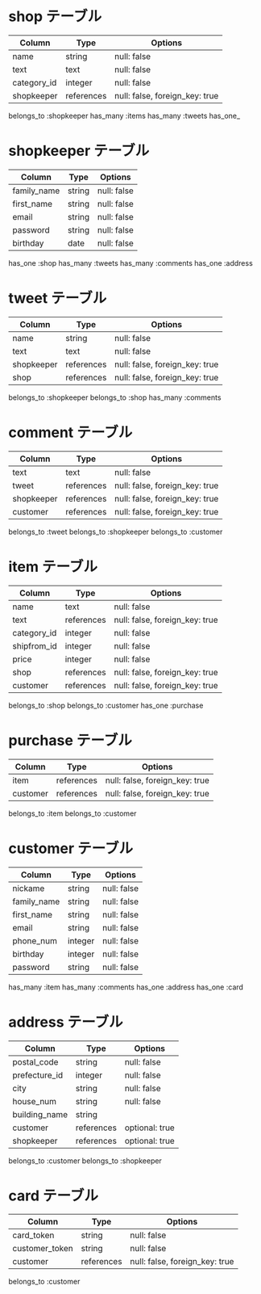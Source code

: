 # shop テーブル
| Column          | Type       | Options                        |
| --------------- | ---------- | ------------------------------ |
| name            | string     | null: false                    |
| text            | text       | null: false                    |
| category_id     | integer    | null: false                    |
| shopkeeper      | references | null: false, foreign_key: true |

belongs_to :shopkeeper
has_many :items
has_many :tweets
has_one_

# shopkeeper テーブル
| Column          | Type       | Options                        |
| --------------- | ---------- | ------------------------------ |
| family_name     | string     | null: false                    |
| first_name      | string     | null: false                    |
| email           | string     | null: false                    |
| password        | string     | null: false                    |
| birthday        | date       | null: false                    |

has_one :shop
has_many :tweets
has_many :comments
has_one :address

# tweet テーブル
| Column          | Type       | Options                        |
| --------------- | ---------- | ------------------------------ |
| name            | string     | null: false                    |
| text            | text       | null: false                    |
| shopkeeper      | references | null: false, foreign_key: true |
| shop            | references | null: false, foreign_key: true |

belongs_to :shopkeeper
belongs_to :shop
has_many :comments

# comment テーブル
| Column          | Type       | Options                        |
| --------------- | ---------- | ------------------------------ |
| text            | text       | null: false                    |
| tweet           | references | null: false, foreign_key: true |
| shopkeeper      | references | null: false, foreign_key: true |
| customer        | references | null: false, foreign_key: true |

belongs_to :tweet
belongs_to :shopkeeper
belongs_to :customer

# item テーブル
| Column          | Type       | Options                        |
| --------------- | ---------- | ------------------------------ |
| name            | text       | null: false                    |
| text            | references | null: false, foreign_key: true |
| category_id     | integer    | null: false                    |
| shipfrom_id     | integer    | null: false                    |
| price           | integer    | null: false                    |
| shop            | references | null: false, foreign_key: true |
| customer        | references | null: false, foreign_key: true |

belongs_to :shop
belongs_to :customer
has_one :purchase


# purchase テーブル
| Column          | Type       | Options                        |
| --------------- | ---------- | ------------------------------ |
| item            | references | null: false, foreign_key: true |
| customer        | references | null: false, foreign_key: true |

belongs_to :item
belongs_to :customer

# customer テーブル
| Column          | Type       | Options                        |
| --------------- | ---------- | ------------------------------ |
| nickame         | string     | null: false                    |
| family_name     | string     | null: false                    |
| first_name      | string     | null: false                    |
| email           | string     | null: false                    |
| phone_num       | integer    | null: false                    |
| birthday        | integer    | null: false                    |
| password        | string     | null: false                    |

has_many :item
has_many :comments
has_one :address
has_one :card

# address テーブル

| Column           | Type       | Options                        |
| ---------------- | ---------- | ------------------------------ |
| postal_code      | string     | null: false                    |
| prefecture_id    | integer    | null: false                    |
| city             | string     | null: false                    |
| house_num        | string     | null: false                    |
| building_name    | string     |                                |
| customer         | references | optional: true                 |
| shopkeeper       | references | optional: true                 |

belongs_to :customer
belongs_to :shopkeeper

# card テーブル
| Column           | Type       | Options                        |
| ---------------- | ---------- | ------------------------------ |
| card_token       | string     | null: false                    |
| customer_token   | string     | null: false                    |
| customer         | references | null: false, foreign_key: true |

belongs_to :customer


